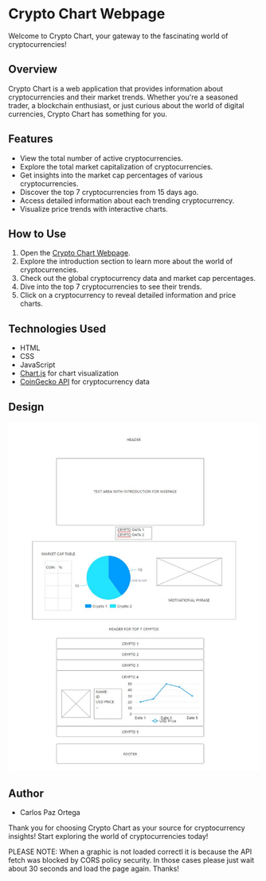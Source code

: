 # Crypto Chart Webpage

Welcome to Crypto Chart, your gateway to the fascinating world of cryptocurrencies!

## Overview

Crypto Chart is a web application that provides information about cryptocurrencies and their market trends. Whether you're a seasoned trader, a blockchain enthusiast, or just curious about the world of digital currencies, Crypto Chart has something for you.

## Features

- View the total number of active cryptocurrencies.
- Explore the total market capitalization of cryptocurrencies.
- Get insights into the market cap percentages of various cryptocurrencies.
- Discover the top 7 cryptocurrencies from 15 days ago.
- Access detailed information about each trending cryptocurrency.
- Visualize price trends with interactive charts.

## How to Use

1. Open the [Crypto Chart Webpage](https://dainty-horse-8dab40.netlify.app/).
2. Explore the introduction section to learn more about the world of cryptocurrencies.
3. Check out the global cryptocurrency data and market cap percentages.
4. Dive into the top 7 cryptocurrencies to see their trends.
5. Click on a cryptocurrency to reveal detailed information and price charts.

## Technologies Used

- HTML
- CSS
- JavaScript
- [Chart.js](https://www.chartjs.org/) for chart visualization
- [CoinGecko API](https://coingecko.com/en/api) for cryptocurrency data

## Design
![Mockup design](images/CryptoPage_design.jpg)

## Author

- Carlos Paz Ortega

Thank you for choosing Crypto Chart as your source for cryptocurrency insights! Start exploring the world of cryptocurrencies today!

PLEASE NOTE: When a graphic is not loaded correctl it is because the API fetch was blocked by CORS policy security. In those cases please just wait about 30 seconds and load the page again. Thanks!

